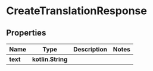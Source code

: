 
# CreateTranslationResponse

## Properties
Name | Type | Description | Notes
------------ | ------------- | ------------- | -------------
**text** | **kotlin.String** |  | 



